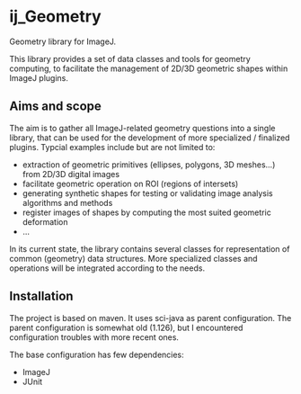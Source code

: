 # ij_Geometry
Geometry library for ImageJ.

This library provides a set of data classes and tools for geometry computing, 
to facilitate the management of 2D/3D geometric shapes within ImageJ plugins.

## Aims and scope

The aim is to gather all ImageJ-related geometry questions into a single library, 
that can be used for the development of more specialized / finalized plugins.
Typcial examples include but are not limited to:

* extraction of geometric primitives (ellipses, polygons, 3D meshes...) from 2D/3D digital images
* facilitate geometric operation on ROI (regions of intersets)
* generating synthetic shapes for testing or validating image analysis algorithms and methods
* register images of shapes by computing the most suited geometric deformation
* ...

In its current state, the library contains several classes for representation of common (geometry)
data structures. More specialized classes and operations will be integrated according to the needs.

## Installation

The project is based on maven. It uses sci-java as parent configuration. The parent configuration 
is somewhat old (1.126), but I encountered configuration troubles with more recent ones. 

The base configuration has few dependencies:

* ImageJ
* JUnit

